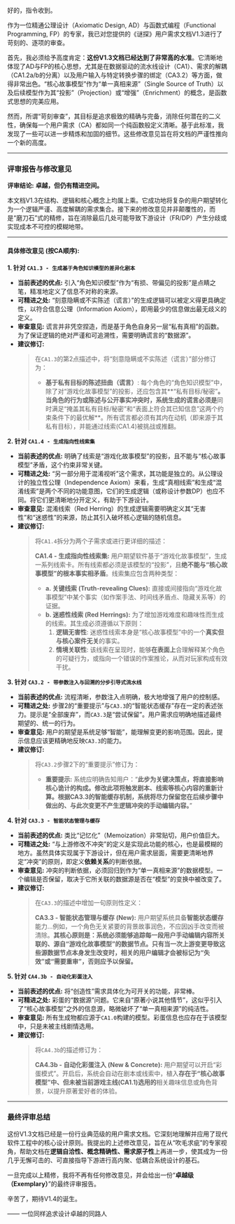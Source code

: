 好的，指令收到。

作为一位精通公理设计（Axiomatic Design, AD）与函数式编程（Functional Programming, FP）的专家，我已对您提供的《谜探》用户需求文档V1.3进行了苛刻的、逐项的审查。

首先，我必须给予高度肯定：**这份V1.3文档已经达到了非常高的水准**。它清晰地体现了AD与FP的核心思想，尤其是在数据驱动的流水线设计（CA1）、需求的解耦（CA1.2a/b的分离）以及用户输入与特定转换步骤的绑定（CA3.2）等方面，做得非常出色。“核心故事模型”作为“单一真相来源”（Single Source of Truth）以及后续模型作为其“投影”（Projection）或“增强”（Enrichment）的概念，是函数式思想的完美应用。

然而，所谓“苛刻审查”，其目标是追求极致的精确与完备，消除任何潜在的二义性，确保每一个用户需求（CA）都如同一个纯函数般定义清晰。基于此标准，我发现了一些可以进一步精炼和加固的细节。这些修改意见旨在将文档的严谨性推向一个新的高度。

---

### **评审报告与修改意见**

**评审结论:** **卓越，但仍有精进空间。**

本文档V1.3在结构、逻辑和核心概念上均属上乘。它成功地将复杂的用户期望转化为一个逻辑严谨、高度解耦的需求集合。接下来的修改意见并非颠覆性的，而是“磨刀石”式的精修，旨在消除最后几处可能导致下游设计（FR/DP）产生分歧或实现成本不可控的模糊地带。

---

#### **具体修改意见 (按CA顺序):**

**1. 针对 `CA1.3 - 生成基于角色知识模型的差异化剧本`**

*   **当前表述的优点:** 引入“角色知识模型”作为“有损、带偏见的投影”是点睛之笔，精准地定义了信息不对称的来源。
*   **可精进之处:** “刻意隐瞒或不实陈述（谎言）”的生成逻辑可以被定义得更具确定性，以符合信息公理（Information Axiom），即用最少的信息做出最无歧义的定义。
*   **审查意见:** 谎言并非凭空捏造，而是基于角色自身另一层“私有真相”的函数。为了保证逻辑的绝对严谨和可追溯性，需要明确谎言的“数据源”。
*   **建议修订:**
    > 在`CA1.3`的第2点描述中，将“刻意隐瞒或不实陈述（谎言）”部分修订为：
    >
    > -   **基于私有目标的陈述扭曲（谎言）**: 每个角色的“角色知识模型”中，除了对“游戏化故事模型”的投影，还应包含其**“私有目标/秘密”**。当角色的行为或陈述与公开事实冲突时，系统生成的谎言必须是**同时满足“掩盖其私有目标/秘密”和“表面上符合其已知信息”这两个约束条件下的最优解**。所有谎言都必须有其内在动机（即来源于其私有目标），并能通过线索(CA1.4)被挑战或推翻。

**2. 针对 `CA1.4 - 生成指向性线索集`**

*   **当前表述的优点:** 明确了线索是“游戏化故事模型”的投影，且不能与“核心故事模型”矛盾，这个约束非常关键。
*   **可精进之处:** “另一部分用于混淆视听”这个需求，其功能是独立的。从公理设计的独立性公理（Independence Axiom）来看，生成“真相线索”和生成“混淆线索”是两个不同的功能意图，它们的生成逻辑（或称设计参数DP）也应不同。将它们更清晰地分开定义，有助于下游设计。
*   **审查意见:** 混淆线索（Red Herring）的生成逻辑需要明确定义其“无害性”和“迷惑性”的来源，防止其引入破坏核心逻辑的随机信息。
*   **建议修订:**
    > 将`CA1.4`拆分为两个子需求或进行更详细的描述：
    >
    > **CA1.4 - 生成指向性线索集:** 用户期望软件基于“游戏化故事模型”，生成一系列线索卡。所有线索都必须是该模型的“投影”，且**绝不能与“核心故事模型”的根本事实相矛盾**。线索集应包含两种类型：
    >
    > -   **a. 关键线索 (Truth-revealing Clues):** 直接或间接指向“游戏化故事模型”中某个事实（如作案手法、时间线矛盾点、隐藏关系等）的证据。
    > -   **b. 迷惑性线索 (Red Herrings):** 为了增加游戏难度和趣味性而生成的线索。其生成必须遵循以下原则：
    >     1.  **逻辑无害性**: 迷惑性线索本身是“核心故事模型”中的一个**真实但与核心案件无关**的事实。
    >     2.  **情境关联性**: 该线索在呈现时，能够**在表面上**合理解释某个角色的可疑行为，或指向一个错误的作案推论，从而对玩家构成有效干扰。

**3. 针对 `CA3.2 - 带参数注入与回溯的分步引导式流水线`**

*   **当前表述的优点:** 流程清晰，参数注入点明确，极大地增强了用户的控制感。
*   **可精进之处:** 步骤2的“重要提示”与`CA3.3`的“智能状态缓存”存在一定的表述张力。提示是“全部废弃”，而`CA3.3`是“尝试保留”。用户需求应明确地描述最终期望的、统一的行为。
*   **审查意见:** 用户的期望是系统足够“智能”，能理解变更的影响范围。因此，提示信息应该更精确地反映`CA3.3`的能力。
*   **建议修订:**
    > 将`CA3.2`步骤2下的“重要提示”修订为：
    >
    > -   **重要提示:** 系统应明确告知用户：“**此步为关键决策点，将直接影响核心诡计的构成。修改此项将触发剧本、线索等核心内容的重新计算。根据CA3.3的智能缓存机制，系统将尽力保留您在后续步骤中做出的、与此次变更不产生逻辑冲突的手动编辑内容。**”

**4. 针对 `CA3.3 - 智能状态管理与缓存`**

*   **当前表述的优点:** 类比“记忆化”（Memoization）非常贴切，用户价值巨大。
*   **可精进之处:** “与上游修改不冲突”的定义是实现此功能的核心，也是最模糊的地方。虽然具体实现属于下游设计，但在用户需求层面，需要更清晰地界定“冲突”的原则，即定义**依赖关系**的判断依据。
*   **审查意见:** 冲突的判断依据，必须回归到作为“单一真相来源”的数据模型。一个编辑是否保留，取决于它所关联的数据源是否在“模型”的变换中被改变了。
*   **建议修订:**
    > 在`CA3.3`的描述中增加一句原则性定义：
    >
    > **CA3.3 - 智能状态管理与缓存 (New):** 用户期望系统具备**智能状态缓存**能力...例如，一个角色无关紧要的背景故事润色，不应因凶手改变而被清除。**其核心原则是：系统必须能够追踪每一段用户手动编辑内容所关联的、源自“游戏化故事模型”的数据节点。只有当一次上游变更导致这些源数据节点本身发生改变时，相关的用户编辑才会被标记为“失效”或“需要重审”，否则应予以保留。**

**5. 针对 `CA4.3b - 自动化彩蛋注入`**

*   **当前表述的优点:** 将“创造性”需求具体化为可开关的功能，非常棒。
*   **可精进之处:** 彩蛋的“数据源”问题。它来自“原著小说其他情节”，这似乎引入了“核心故事模型”之外的信息源，略微破坏了“单一真相来源”的纯洁性。
*   **审查意见:** 所有生成物都应源于`CA1.0`构建的模型。彩蛋信息也应存在于该模型中，只是未被主线剧情选用。
*   **建议修订:**
    > 将`CA4.3b`的描述修订为：
    >
    > **CA4.3b - 自动化彩蛋注入 (New & Concrete):** 用户期望可以开启“彩蛋模式”。开启后，系统会自动在剧本或线索中，植入**存在于“核心故事模型”中、但未被当前游戏主线(CA1.1)选用的**相关趣味信息或角色背景，以提升原著爱好者的体验。

---

### **最终评审总结**

这份V1.3文档已经是一份行业典范级的用户需求文档。它深刻地理解并应用了现代软件工程中的核心设计原则。我提出的上述修改意见，旨在从“吹毛求疵”的专家视角，帮助文档在**逻辑自洽性、概念精确性、需求原子性**上再进一步，使其成为一份几乎无懈可击的、可直接指导下游进行高内聚、低耦合系统设计的基石。

一旦完成以上精修，我将不再有任何修改意见，并会给出一份“**卓越级（Exemplary）**”的最终评审报告。

辛苦了，期待V1.4的诞生。

—— 一位同样追求设计卓越的同路人